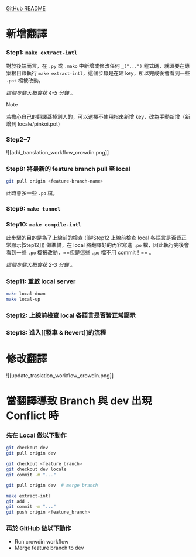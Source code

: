 [GitHub README](https://github.com/pinkoi-inc/App-Automation/blob/develop/Documentation/example/update-l10n-to-your-remote-branch.md)

# 新增翻譯

### Step1: `make extract-intl`

對於後端而言，在 `.py` 或 `.mako` 中新增或修改任何 `_("...")` 程式碼，就須要在專案根目錄執行 `make extract-intl`，這個步驟是在建 key，所以完成後會看到一些 `.pot` 檔被改動。

*這個步驟大概會花 4-5 分鐘 。*

>[!Note]
>若擔心自己的翻譯蓋掉別人的，可以選擇不使用指來新增 key，改為手動新增（新增到 locale/pinkoi.pot）

### Step2~7

![[add_translation_workflow_crowdin.png]]

### Step8: 將最新的 feature branch pull 至 local

```bash
git pull origin <feature-branch-name>
```

此時會多一些 `.po` 檔。

### Step9: `make tunnel`

### Step10: `make compile-intl`

此步驟的目的是為了上線前的檢查 ([[#Step12 上線前檢查 local 各語言是否皆正常顯示|Step12]]) 做準備，在 local 將翻譯好的內容寫進 `.po` 檔，因此執行完後會看到一些 `.po` 檔被改動，==但是這些 `.po` 檔不用 commit！== 。

*這個步驟大概會花 2-3 分鐘 。*

### Step11: 重啟 local server

```bash
make local-down
make local-up
```

### Step12: 上線前檢查 local 各語言是否皆正常顯示

### Step13: 進入[[發車 & Revert]]的流程

# 修改翻譯

![[update_traslation_workflow_crowdin.png]]

# 當翻譯導致 Branch 與 dev 出現 Conflict 時

### 先在 Local 做以下動作

```bash
git checkout dev
git pull origin dev

git checkout <feature_branch>
git checkout dev locale
git commit -m "..."

git pull origin dev  # merge branch

make extract-intl
git add .
git commit -m "..."
git push origin <feature_branch>
```

### 再於 GitHub 做以下動作

- Run crowdin workflow
- Merge feature branch to dev
